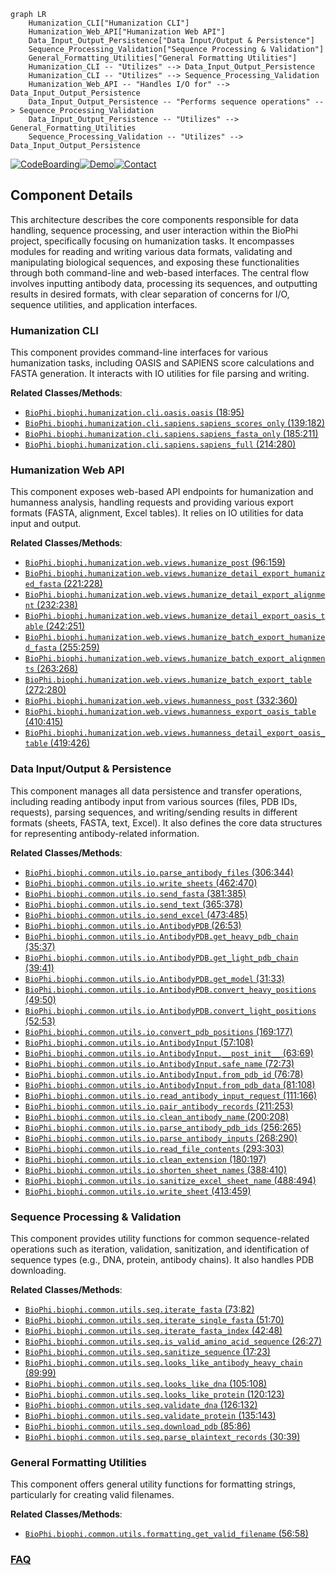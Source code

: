 ```mermaid
graph LR
    Humanization_CLI["Humanization CLI"]
    Humanization_Web_API["Humanization Web API"]
    Data_Input_Output_Persistence["Data Input/Output & Persistence"]
    Sequence_Processing_Validation["Sequence Processing & Validation"]
    General_Formatting_Utilities["General Formatting Utilities"]
    Humanization_CLI -- "Utilizes" --> Data_Input_Output_Persistence
    Humanization_CLI -- "Utilizes" --> Sequence_Processing_Validation
    Humanization_Web_API -- "Handles I/O for" --> Data_Input_Output_Persistence
    Data_Input_Output_Persistence -- "Performs sequence operations" --> Sequence_Processing_Validation
    Data_Input_Output_Persistence -- "Utilizes" --> General_Formatting_Utilities
    Sequence_Processing_Validation -- "Utilizes" --> Data_Input_Output_Persistence
```
[![CodeBoarding](https://img.shields.io/badge/Generated%20by-CodeBoarding-9cf?style=flat-square)](https://github.com/CodeBoarding/GeneratedOnBoardings)[![Demo](https://img.shields.io/badge/Try%20our-Demo-blue?style=flat-square)](https://www.codeboarding.org/demo)[![Contact](https://img.shields.io/badge/Contact%20us%20-%20contact@codeboarding.org-lightgrey?style=flat-square)](mailto:contact@codeboarding.org)

## Component Details

This architecture describes the core components responsible for data handling, sequence processing, and user interaction within the BioPhi project, specifically focusing on humanization tasks. It encompasses modules for reading and writing various data formats, validating and manipulating biological sequences, and exposing these functionalities through both command-line and web-based interfaces. The central flow involves inputting antibody data, processing its sequences, and outputting results in desired formats, with clear separation of concerns for I/O, sequence utilities, and application interfaces.

### Humanization CLI
This component provides command-line interfaces for various humanization tasks, including OASIS and SAPIENS score calculations and FASTA generation. It interacts with IO utilities for file parsing and writing.


**Related Classes/Methods**:

- <a href="https://github.com/Merck/BioPhi/blob/master/biophi/humanization/cli/oasis.py#L18-L95" target="_blank" rel="noopener noreferrer">`BioPhi.biophi.humanization.cli.oasis.oasis` (18:95)</a>
- <a href="https://github.com/Merck/BioPhi/blob/master/biophi/humanization/cli/sapiens.py#L139-L182" target="_blank" rel="noopener noreferrer">`BioPhi.biophi.humanization.cli.sapiens.sapiens_scores_only` (139:182)</a>
- <a href="https://github.com/Merck/BioPhi/blob/master/biophi/humanization/cli/sapiens.py#L185-L211" target="_blank" rel="noopener noreferrer">`BioPhi.biophi.humanization.cli.sapiens.sapiens_fasta_only` (185:211)</a>
- <a href="https://github.com/Merck/BioPhi/blob/master/biophi/humanization/cli/sapiens.py#L214-L280" target="_blank" rel="noopener noreferrer">`BioPhi.biophi.humanization.cli.sapiens.sapiens_full` (214:280)</a>


### Humanization Web API
This component exposes web-based API endpoints for humanization and humanness analysis, handling requests and providing various export formats (FASTA, alignment, Excel tables). It relies on IO utilities for data input and output.


**Related Classes/Methods**:

- <a href="https://github.com/Merck/BioPhi/blob/master/biophi/humanization/web/views.py#L96-L159" target="_blank" rel="noopener noreferrer">`BioPhi.biophi.humanization.web.views.humanize_post` (96:159)</a>
- <a href="https://github.com/Merck/BioPhi/blob/master/biophi/humanization/web/views.py#L221-L228" target="_blank" rel="noopener noreferrer">`BioPhi.biophi.humanization.web.views.humanize_detail_export_humanized_fasta` (221:228)</a>
- <a href="https://github.com/Merck/BioPhi/blob/master/biophi/humanization/web/views.py#L232-L238" target="_blank" rel="noopener noreferrer">`BioPhi.biophi.humanization.web.views.humanize_detail_export_alignment` (232:238)</a>
- <a href="https://github.com/Merck/BioPhi/blob/master/biophi/humanization/web/views.py#L242-L251" target="_blank" rel="noopener noreferrer">`BioPhi.biophi.humanization.web.views.humanize_detail_export_oasis_table` (242:251)</a>
- <a href="https://github.com/Merck/BioPhi/blob/master/biophi/humanization/web/views.py#L255-L259" target="_blank" rel="noopener noreferrer">`BioPhi.biophi.humanization.web.views.humanize_batch_export_humanized_fasta` (255:259)</a>
- <a href="https://github.com/Merck/BioPhi/blob/master/biophi/humanization/web/views.py#L263-L268" target="_blank" rel="noopener noreferrer">`BioPhi.biophi.humanization.web.views.humanize_batch_export_alignments` (263:268)</a>
- <a href="https://github.com/Merck/BioPhi/blob/master/biophi/humanization/web/views.py#L272-L280" target="_blank" rel="noopener noreferrer">`BioPhi.biophi.humanization.web.views.humanize_batch_export_table` (272:280)</a>
- <a href="https://github.com/Merck/BioPhi/blob/master/biophi/humanization/web/views.py#L332-L360" target="_blank" rel="noopener noreferrer">`BioPhi.biophi.humanization.web.views.humanness_post` (332:360)</a>
- <a href="https://github.com/Merck/BioPhi/blob/master/biophi/humanization/web/views.py#L410-L415" target="_blank" rel="noopener noreferrer">`BioPhi.biophi.humanization.web.views.humanness_export_oasis_table` (410:415)</a>
- <a href="https://github.com/Merck/BioPhi/blob/master/biophi/humanization/web/views.py#L419-L426" target="_blank" rel="noopener noreferrer">`BioPhi.biophi.humanization.web.views.humanness_detail_export_oasis_table` (419:426)</a>


### Data Input/Output & Persistence
This component manages all data persistence and transfer operations, including reading antibody input from various sources (files, PDB IDs, requests), parsing sequences, and writing/sending results in different formats (sheets, FASTA, text, Excel). It also defines the core data structures for representing antibody-related information.


**Related Classes/Methods**:

- <a href="https://github.com/Merck/BioPhi/blob/master/biophi/common/utils/io.py#L306-L344" target="_blank" rel="noopener noreferrer">`BioPhi.biophi.common.utils.io.parse_antibody_files` (306:344)</a>
- <a href="https://github.com/Merck/BioPhi/blob/master/biophi/common/utils/io.py#L462-L470" target="_blank" rel="noopener noreferrer">`BioPhi.biophi.common.utils.io.write_sheets` (462:470)</a>
- <a href="https://github.com/Merck/BioPhi/blob/master/biophi/common/utils/io.py#L381-L385" target="_blank" rel="noopener noreferrer">`BioPhi.biophi.common.utils.io.send_fasta` (381:385)</a>
- <a href="https://github.com/Merck/BioPhi/blob/master/biophi/common/utils/io.py#L365-L378" target="_blank" rel="noopener noreferrer">`BioPhi.biophi.common.utils.io.send_text` (365:378)</a>
- <a href="https://github.com/Merck/BioPhi/blob/master/biophi/common/utils/io.py#L473-L485" target="_blank" rel="noopener noreferrer">`BioPhi.biophi.common.utils.io.send_excel` (473:485)</a>
- <a href="https://github.com/Merck/BioPhi/blob/master/biophi/common/utils/io.py#L26-L53" target="_blank" rel="noopener noreferrer">`BioPhi.biophi.common.utils.io.AntibodyPDB` (26:53)</a>
- <a href="https://github.com/Merck/BioPhi/blob/master/biophi/common/utils/io.py#L35-L37" target="_blank" rel="noopener noreferrer">`BioPhi.biophi.common.utils.io.AntibodyPDB.get_heavy_pdb_chain` (35:37)</a>
- <a href="https://github.com/Merck/BioPhi/blob/master/biophi/common/utils/io.py#L39-L41" target="_blank" rel="noopener noreferrer">`BioPhi.biophi.common.utils.io.AntibodyPDB.get_light_pdb_chain` (39:41)</a>
- <a href="https://github.com/Merck/BioPhi/blob/master/biophi/common/utils/io.py#L31-L33" target="_blank" rel="noopener noreferrer">`BioPhi.biophi.common.utils.io.AntibodyPDB.get_model` (31:33)</a>
- <a href="https://github.com/Merck/BioPhi/blob/master/biophi/common/utils/io.py#L49-L50" target="_blank" rel="noopener noreferrer">`BioPhi.biophi.common.utils.io.AntibodyPDB.convert_heavy_positions` (49:50)</a>
- <a href="https://github.com/Merck/BioPhi/blob/master/biophi/common/utils/io.py#L52-L53" target="_blank" rel="noopener noreferrer">`BioPhi.biophi.common.utils.io.AntibodyPDB.convert_light_positions` (52:53)</a>
- <a href="https://github.com/Merck/BioPhi/blob/master/biophi/common/utils/io.py#L169-L177" target="_blank" rel="noopener noreferrer">`BioPhi.biophi.common.utils.io.convert_pdb_positions` (169:177)</a>
- <a href="https://github.com/Merck/BioPhi/blob/master/biophi/common/utils/io.py#L57-L108" target="_blank" rel="noopener noreferrer">`BioPhi.biophi.common.utils.io.AntibodyInput` (57:108)</a>
- <a href="https://github.com/Merck/BioPhi/blob/master/biophi/common/utils/io.py#L63-L69" target="_blank" rel="noopener noreferrer">`BioPhi.biophi.common.utils.io.AntibodyInput.__post_init__` (63:69)</a>
- <a href="https://github.com/Merck/BioPhi/blob/master/biophi/common/utils/io.py#L72-L73" target="_blank" rel="noopener noreferrer">`BioPhi.biophi.common.utils.io.AntibodyInput.safe_name` (72:73)</a>
- <a href="https://github.com/Merck/BioPhi/blob/master/biophi/common/utils/io.py#L76-L78" target="_blank" rel="noopener noreferrer">`BioPhi.biophi.common.utils.io.AntibodyInput.from_pdb_id` (76:78)</a>
- <a href="https://github.com/Merck/BioPhi/blob/master/biophi/common/utils/io.py#L81-L108" target="_blank" rel="noopener noreferrer">`BioPhi.biophi.common.utils.io.AntibodyInput.from_pdb_data` (81:108)</a>
- <a href="https://github.com/Merck/BioPhi/blob/master/biophi/common/utils/io.py#L111-L166" target="_blank" rel="noopener noreferrer">`BioPhi.biophi.common.utils.io.read_antibody_input_request` (111:166)</a>
- <a href="https://github.com/Merck/BioPhi/blob/master/biophi/common/utils/io.py#L211-L253" target="_blank" rel="noopener noreferrer">`BioPhi.biophi.common.utils.io.pair_antibody_records` (211:253)</a>
- <a href="https://github.com/Merck/BioPhi/blob/master/biophi/common/utils/io.py#L200-L208" target="_blank" rel="noopener noreferrer">`BioPhi.biophi.common.utils.io.clean_antibody_name` (200:208)</a>
- <a href="https://github.com/Merck/BioPhi/blob/master/biophi/common/utils/io.py#L256-L265" target="_blank" rel="noopener noreferrer">`BioPhi.biophi.common.utils.io.parse_antibody_pdb_ids` (256:265)</a>
- <a href="https://github.com/Merck/BioPhi/blob/master/biophi/common/utils/io.py#L268-L290" target="_blank" rel="noopener noreferrer">`BioPhi.biophi.common.utils.io.parse_antibody_inputs` (268:290)</a>
- <a href="https://github.com/Merck/BioPhi/blob/master/biophi/common/utils/io.py#L293-L303" target="_blank" rel="noopener noreferrer">`BioPhi.biophi.common.utils.io.read_file_contents` (293:303)</a>
- <a href="https://github.com/Merck/BioPhi/blob/master/biophi/common/utils/io.py#L180-L197" target="_blank" rel="noopener noreferrer">`BioPhi.biophi.common.utils.io.clean_extension` (180:197)</a>
- <a href="https://github.com/Merck/BioPhi/blob/master/biophi/common/utils/io.py#L388-L410" target="_blank" rel="noopener noreferrer">`BioPhi.biophi.common.utils.io.shorten_sheet_names` (388:410)</a>
- <a href="https://github.com/Merck/BioPhi/blob/master/biophi/common/utils/io.py#L488-L494" target="_blank" rel="noopener noreferrer">`BioPhi.biophi.common.utils.io.sanitize_excel_sheet_name` (488:494)</a>
- <a href="https://github.com/Merck/BioPhi/blob/master/biophi/common/utils/io.py#L413-L459" target="_blank" rel="noopener noreferrer">`BioPhi.biophi.common.utils.io.write_sheet` (413:459)</a>


### Sequence Processing & Validation
This component provides utility functions for common sequence-related operations such as iteration, validation, sanitization, and identification of sequence types (e.g., DNA, protein, antibody chains). It also handles PDB downloading.


**Related Classes/Methods**:

- <a href="https://github.com/Merck/BioPhi/blob/master/biophi/common/utils/seq.py#L73-L82" target="_blank" rel="noopener noreferrer">`BioPhi.biophi.common.utils.seq.iterate_fasta` (73:82)</a>
- <a href="https://github.com/Merck/BioPhi/blob/master/biophi/common/utils/seq.py#L51-L70" target="_blank" rel="noopener noreferrer">`BioPhi.biophi.common.utils.seq.iterate_single_fasta` (51:70)</a>
- <a href="https://github.com/Merck/BioPhi/blob/master/biophi/common/utils/seq.py#L42-L48" target="_blank" rel="noopener noreferrer">`BioPhi.biophi.common.utils.seq.iterate_fasta_index` (42:48)</a>
- <a href="https://github.com/Merck/BioPhi/blob/master/biophi/common/utils/seq.py#L26-L27" target="_blank" rel="noopener noreferrer">`BioPhi.biophi.common.utils.seq.is_valid_amino_acid_sequence` (26:27)</a>
- <a href="https://github.com/Merck/BioPhi/blob/master/biophi/common/utils/seq.py#L17-L23" target="_blank" rel="noopener noreferrer">`BioPhi.biophi.common.utils.seq.sanitize_sequence` (17:23)</a>
- <a href="https://github.com/Merck/BioPhi/blob/master/biophi/common/utils/seq.py#L89-L99" target="_blank" rel="noopener noreferrer">`BioPhi.biophi.common.utils.seq.looks_like_antibody_heavy_chain` (89:99)</a>
- <a href="https://github.com/Merck/BioPhi/blob/master/biophi/common/utils/seq.py#L105-L108" target="_blank" rel="noopener noreferrer">`BioPhi.biophi.common.utils.seq.looks_like_dna` (105:108)</a>
- <a href="https://github.com/Merck/BioPhi/blob/master/biophi/common/utils/seq.py#L120-L123" target="_blank" rel="noopener noreferrer">`BioPhi.biophi.common.utils.seq.looks_like_protein` (120:123)</a>
- <a href="https://github.com/Merck/BioPhi/blob/master/biophi/common/utils/seq.py#L126-L132" target="_blank" rel="noopener noreferrer">`BioPhi.biophi.common.utils.seq.validate_dna` (126:132)</a>
- <a href="https://github.com/Merck/BioPhi/blob/master/biophi/common/utils/seq.py#L135-L143" target="_blank" rel="noopener noreferrer">`BioPhi.biophi.common.utils.seq.validate_protein` (135:143)</a>
- <a href="https://github.com/Merck/BioPhi/blob/master/biophi/common/utils/seq.py#L85-L86" target="_blank" rel="noopener noreferrer">`BioPhi.biophi.common.utils.seq.download_pdb` (85:86)</a>
- <a href="https://github.com/Merck/BioPhi/blob/master/biophi/common/utils/seq.py#L30-L39" target="_blank" rel="noopener noreferrer">`BioPhi.biophi.common.utils.seq.parse_plaintext_records` (30:39)</a>


### General Formatting Utilities
This component offers general utility functions for formatting strings, particularly for creating valid filenames.


**Related Classes/Methods**:

- <a href="https://github.com/Merck/BioPhi/blob/master/biophi/common/utils/formatting.py#L56-L58" target="_blank" rel="noopener noreferrer">`BioPhi.biophi.common.utils.formatting.get_valid_filename` (56:58)</a>




### [FAQ](https://github.com/CodeBoarding/GeneratedOnBoardings/tree/main?tab=readme-ov-file#faq)